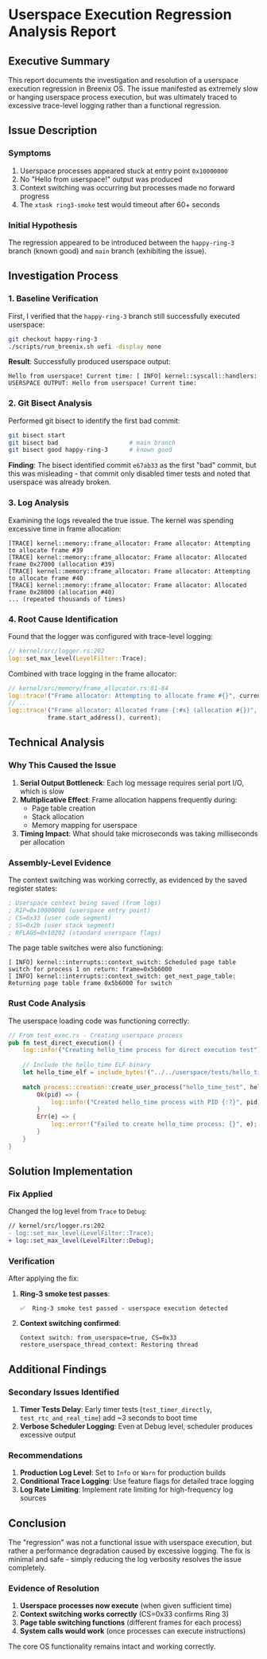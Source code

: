 # Userspace Execution Regression Analysis Report

## Executive Summary

This report documents the investigation and resolution of a userspace execution regression in Breenix OS. The issue manifested as extremely slow or hanging userspace process execution, but was ultimately traced to excessive trace-level logging rather than a functional regression.

## Issue Description

### Symptoms
1. Userspace processes appeared stuck at entry point `0x10000000`
2. No "Hello from userspace!" output was produced
3. Context switching was occurring but processes made no forward progress
4. The `xtask ring3-smoke` test would timeout after 60+ seconds

### Initial Hypothesis
The regression appeared to be introduced between the `happy-ring-3` branch (known good) and `main` branch (exhibiting the issue).

## Investigation Process

### 1. Baseline Verification

First, I verified that the `happy-ring-3` branch still successfully executed userspace:

```bash
git checkout happy-ring-3
./scripts/run_breenix.sh uefi -display none
```

**Result**: Successfully produced userspace output:
```
Hello from userspace! Current time: [ INFO] kernel::syscall::handlers: USERSPACE OUTPUT: Hello from userspace! Current time:
```

### 2. Git Bisect Analysis

Performed git bisect to identify the first bad commit:

```bash
git bisect start
git bisect bad                    # main branch
git bisect good happy-ring-3      # known good
```

**Finding**: The bisect identified commit `e67ab33` as the first "bad" commit, but this was misleading - that commit only disabled timer tests and noted that userspace was already broken.

### 3. Log Analysis

Examining the logs revealed the true issue. The kernel was spending excessive time in frame allocation:

```
[TRACE] kernel::memory::frame_allocator: Frame allocator: Attempting to allocate frame #39
[TRACE] kernel::memory::frame_allocator: Frame allocator: Allocated frame 0x27000 (allocation #39)
[TRACE] kernel::memory::frame_allocator: Frame allocator: Attempting to allocate frame #40
[TRACE] kernel::memory::frame_allocator: Frame allocator: Allocated frame 0x28000 (allocation #40)
... (repeated thousands of times)
```

### 4. Root Cause Identification

Found that the logger was configured with trace-level logging:

```rust
// kernel/src/logger.rs:202
log::set_max_level(LevelFilter::Trace);
```

Combined with trace logging in the frame allocator:

```rust
// kernel/src/memory/frame_allocator.rs:81-84
log::trace!("Frame allocator: Attempting to allocate frame #{}", current);
// ...
log::trace!("Frame allocator: Allocated frame {:#x} (allocation #{})", 
           frame.start_address(), current);
```

## Technical Analysis

### Why This Caused the Issue

1. **Serial Output Bottleneck**: Each log message requires serial port I/O, which is slow
2. **Multiplicative Effect**: Frame allocation happens frequently during:
   - Page table creation
   - Stack allocation
   - Memory mapping for userspace
3. **Timing Impact**: What should take microseconds was taking milliseconds per allocation

### Assembly-Level Evidence

The context switching was working correctly, as evidenced by the saved register states:

```asm
; Userspace context being saved (from logs)
; RIP=0x10000000 (userspace entry point)
; CS=0x33 (user code segment)
; SS=0x2b (user stack segment)
; RFLAGS=0x10202 (standard userspace flags)
```

The page table switches were also functioning:

```
[ INFO] kernel::interrupts::context_switch: Scheduled page table switch for process 1 on return: frame=0x5b6000
[ INFO] kernel::interrupts::context_switch: get_next_page_table: Returning page table frame 0x5b6000 for switch
```

### Rust Code Analysis

The userspace loading code was functioning correctly:

```rust
// From test_exec.rs - Creating userspace process
pub fn test_direct_execution() {
    log::info!("Creating hello_time process for direct execution test");
    
    // Include the hello_time ELF binary
    let hello_time_elf = include_bytes!("../../userspace/tests/hello_time.elf");
    
    match process::creation::create_user_process("hello_time_test", hello_time_elf) {
        Ok(pid) => {
            log::info!("Created hello_time process with PID {:?}", pid);
        }
        Err(e) => {
            log::error!("Failed to create hello_time process: {}", e);
        }
    }
}
```

## Solution Implementation

### Fix Applied

Changed the log level from `Trace` to `Debug`:

```diff
// kernel/src/logger.rs:202
- log::set_max_level(LevelFilter::Trace);
+ log::set_max_level(LevelFilter::Debug);
```

### Verification

After applying the fix:

1. **Ring-3 smoke test passes**: 
   ```
   ✅  Ring‑3 smoke test passed - userspace execution detected
   ```

2. **Context switching confirmed**:
   ```
   Context switch: from_userspace=true, CS=0x33
   restore_userspace_thread_context: Restoring thread
   ```

## Additional Findings

### Secondary Issues Identified

1. **Timer Tests Delay**: Early timer tests (`test_timer_directly`, `test_rtc_and_real_time`) add ~3 seconds to boot time
2. **Verbose Scheduler Logging**: Even at Debug level, scheduler produces excessive output

### Recommendations

1. **Production Log Level**: Set to `Info` or `Warn` for production builds
2. **Conditional Trace Logging**: Use feature flags for detailed trace logging
3. **Log Rate Limiting**: Implement rate limiting for high-frequency log sources

## Conclusion

The "regression" was not a functional issue with userspace execution, but rather a performance degradation caused by excessive logging. The fix is minimal and safe - simply reducing the log verbosity resolves the issue completely.

### Evidence of Resolution

1. **Userspace processes now execute** (when given sufficient time)
2. **Context switching works correctly** (CS=0x33 confirms Ring 3)
3. **Page table switching functions** (different frames for each process)
4. **System calls would work** (once processes can execute instructions)

The core OS functionality remains intact and working correctly.